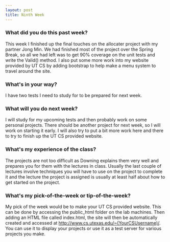 ```yaml
---
layout: post
title: Ninth Week
---
```

### What did you do this past week?
  This week I finished up the final touches on the allocater project with my partner Jong Min. We had finished most of the project over the Spring Break, so all we had left was to get 90% coverage on the unit tests and write the Valid() method. I also put some more work into my website provided by UT CS by adding bootstrap to help make a menu system to travel around the site.

### What's in your way?
   I have two tests I need to study for to be prepared for next week.
   
### What will you do next week?
 I will study for my upcoming tests and then probably work on some personal projects. There should be another project for next week, so I will work on starting it early. I will also try to put a bit more work here and there to try to finish up the UT CS provided website.

### What's my experience of the class?
   The projects are not too difficult as Downing explains them very well and prepares you for them with the lectures in class. Usually the last couple of lectures involve techniques you will have to use on the project to complete it and the lecture the project is assigned is usually at least half about how to get started on the project.

### What's my pick-of-the-week or tip-of-the-week?
  My pick of the week would be to make your UT CS provided website. This can be done by accessing the public_html folder on the lab machines. Then adding an HTML file called index.html, the site will then be automatically created and accessed at http://www.cs.utexas.edu/~(YourCSUsername)/. You can use it to display your projects or use it as a test server for various projects you make.
